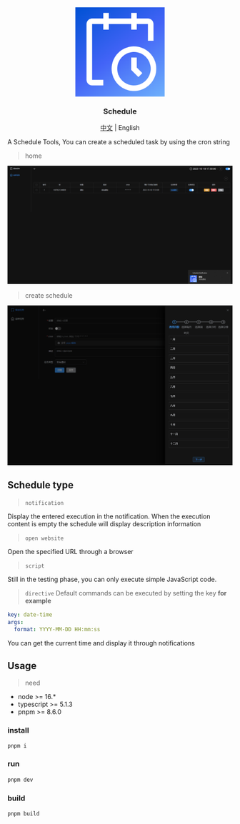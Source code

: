 <div align="center">
  <img src="./public/256x256.png" align="center" width="200" />
</div>
<h3 align="center">Schedule</h3>


<div style="text-align: center">
  <a href="./README.zh-CN.md">中文</a> | <span>English</span>
</div>

A Schedule Tools, You can create a scheduled task by using the cron string
> home

![index page](./docs/banner1.png)

> create schedule

![index page](./docs/banner2.png)

## Schedule type

> `notification`

Display the entered execution in the notification. When the execution content is empty the schedule will display description information

> `open website`

Open the specified URL through a browser

> `script`

Still in the testing phase, you can only execute simple JavaScript code.

> `directive`
Default commands can be executed by setting the key
**for example**

```yaml
key: date-time
args:
  format: YYYY-MM-DD HH:mm:ss
```
You can get the current time and display it through notifications

## Usage
> need
* node >= 16.*
* typescript >= 5.1.3
* pnpm >= 8.6.0

### install
```shell
pnpm i
```
### run
```sh
pnpm dev
```
### build
```sh
pnpm build
```
